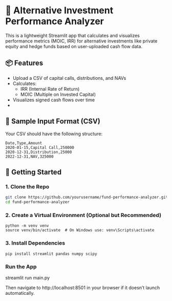 # 🧮 Alternative Investment Performance Analyzer

This is a lightweight Streamlit app that calculates and visualizes performance metrics (MOIC, IRR) for alternative investments like private equity and hedge funds based on user-uploaded cash flow data.

## 📦 Features

- Upload a CSV of capital calls, distributions, and NAVs
- Calculates:
  - IRR (Internal Rate of Return)
  - MOIC (Multiple on Invested Capital)
- Visualizes signed cash flows over time
- 
## 📁 Sample Input Format (CSV)

Your CSV should have the following structure:

```csv
Date,Type,Amount
2020-01-15,Capital Call,250000
2020-12-31,Distribution,25000
2022-12-31,NAV,325000
```

## 🚀 Getting Started

### 1. Clone the Repo

```bash
git clone https://github.com/yourusername/fund-performance-analyzer.git
cd fund-performance-analyzer
```

### 2. Create a Virtual Environment (Optional but Recommended)
```
python -m venv venv
source venv/bin/activate  # On Windows use: venv\Scripts\activate
```

### 3. Install Dependencies
```
pip install streamlit pandas numpy scipy
```
### Run the App

streamlit run main.py

Then navigate to http://localhost:8501 in your browser if it doesn’t launch automatically.
 
